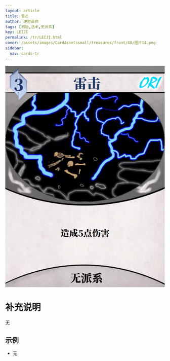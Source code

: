 ```yaml
---
layout: article
title: 雷击
author: 逆时巫师
tags: [初始,法术,无派系]
key: LEIJI
permalink: /tr/LEIJI.html
cover: /assets/images/CardAssetssmall/treasures/front/40/图片14.png
sidebar:
  nav: cards-tr
---
```

![](/assets/images/CardAssets/treasures/front/40/图片14.png)

# 补充说明
无


## 示例
* 无